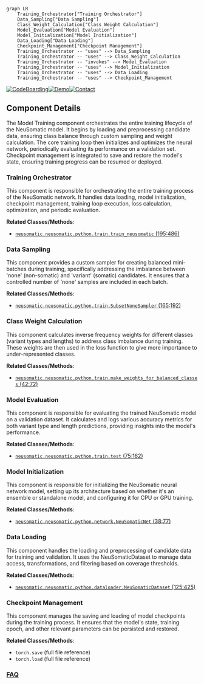 ```mermaid
graph LR
    Training_Orchestrator["Training Orchestrator"]
    Data_Sampling["Data Sampling"]
    Class_Weight_Calculation["Class Weight Calculation"]
    Model_Evaluation["Model Evaluation"]
    Model_Initialization["Model Initialization"]
    Data_Loading["Data Loading"]
    Checkpoint_Management["Checkpoint Management"]
    Training_Orchestrator -- "uses" --> Data_Sampling
    Training_Orchestrator -- "uses" --> Class_Weight_Calculation
    Training_Orchestrator -- "invokes" --> Model_Evaluation
    Training_Orchestrator -- "uses" --> Model_Initialization
    Training_Orchestrator -- "uses" --> Data_Loading
    Training_Orchestrator -- "uses" --> Checkpoint_Management
```
[![CodeBoarding](https://img.shields.io/badge/Generated%20by-CodeBoarding-9cf?style=flat-square)](https://github.com/CodeBoarding/CodeBoarding)[![Demo](https://img.shields.io/badge/Try%20our-Demo-blue?style=flat-square)](https://www.codeboarding.org/demo)[![Contact](https://img.shields.io/badge/Contact%20us%20-%20contact@codeboarding.org-lightgrey?style=flat-square)](mailto:contact@codeboarding.org)

## Component Details

The Model Training component orchestrates the entire training lifecycle of the NeuSomatic model. It begins by loading and preprocessing candidate data, ensuring class balance through custom sampling and weight calculation. The core training loop then initializes and optimizes the neural network, periodically evaluating its performance on a validation set. Checkpoint management is integrated to save and restore the model's state, ensuring training progress can be resumed or deployed.

### Training Orchestrator
This component is responsible for orchestrating the entire training process of the NeuSomatic network. It handles data loading, model initialization, checkpoint management, training loop execution, loss calculation, optimization, and periodic evaluation.


**Related Classes/Methods**:

- <a href="https://github.com/bioinform/neusomatic/blob/master/neusomatic/python/train.py#L195-L486" target="_blank" rel="noopener noreferrer">`neusomatic.neusomatic.python.train.train_neusomatic` (195:486)</a>


### Data Sampling
This component provides a custom sampler for creating balanced mini-batches during training, specifically addressing the imbalance between 'none' (non-somatic) and 'variant' (somatic) candidates. It ensures that a controlled number of 'none' samples are included in each batch.


**Related Classes/Methods**:

- <a href="https://github.com/bioinform/neusomatic/blob/master/neusomatic/python/train.py#L165-L192" target="_blank" rel="noopener noreferrer">`neusomatic.neusomatic.python.train.SubsetNoneSampler` (165:192)</a>


### Class Weight Calculation
This component calculates inverse frequency weights for different classes (variant types and lengths) to address class imbalance during training. These weights are then used in the loss function to give more importance to under-represented classes.


**Related Classes/Methods**:

- <a href="https://github.com/bioinform/neusomatic/blob/master/neusomatic/python/train.py#L42-L72" target="_blank" rel="noopener noreferrer">`neusomatic.neusomatic.python.train.make_weights_for_balanced_classes` (42:72)</a>


### Model Evaluation
This component is responsible for evaluating the trained NeuSomatic model on a validation dataset. It calculates and logs various accuracy metrics for both variant type and length predictions, providing insights into the model's performance.


**Related Classes/Methods**:

- <a href="https://github.com/bioinform/neusomatic/blob/master/neusomatic/python/train.py#L75-L162" target="_blank" rel="noopener noreferrer">`neusomatic.neusomatic.python.train.test` (75:162)</a>


### Model Initialization
This component is responsible for initializing the NeuSomatic neural network model, setting up its architecture based on whether it's an ensemble or standalone model, and configuring it for CPU or GPU training.


**Related Classes/Methods**:

- <a href="https://github.com/bioinform/neusomatic/blob/master/neusomatic/python/network.py#L38-L77" target="_blank" rel="noopener noreferrer">`neusomatic.neusomatic.python.network.NeuSomaticNet` (38:77)</a>


### Data Loading
This component handles the loading and preprocessing of candidate data for training and validation. It uses the NeuSomaticDataset to manage data access, transformations, and filtering based on coverage thresholds.


**Related Classes/Methods**:

- <a href="https://github.com/bioinform/neusomatic/blob/master/neusomatic/python/dataloader.py#L125-L425" target="_blank" rel="noopener noreferrer">`neusomatic.neusomatic.python.dataloader.NeuSomaticDataset` (125:425)</a>


### Checkpoint Management
This component manages the saving and loading of model checkpoints during the training process. It ensures that the model's state, training epoch, and other relevant parameters can be persisted and restored.


**Related Classes/Methods**:

- `torch.save` (full file reference)
- `torch.load` (full file reference)




### [FAQ](https://github.com/CodeBoarding/GeneratedOnBoardings/tree/main?tab=readme-ov-file#faq)